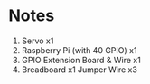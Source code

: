 # Notes
1. Servo x1
3. Raspberry Pi (with 40 GPIO) x1 
4. GPIO Extension Board & Wire x1
5. Breadboard x1
   Jumper Wire x3 
